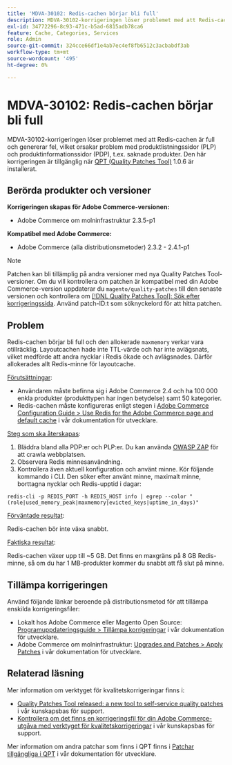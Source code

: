 ```yaml
---
title: 'MDVA-30102: Redis-cachen börjar bli full'
description: MDVA-30102-korrigeringen löser problemet med att Redis-cachen är full och genererar fel, vilket orsakar problem med produktlistningssidor (PLP) och produktinformationssidor (PDP), t.ex. saknade produkter. Den här korrigeringen är tillgänglig när [QPT-verktyget (Quality Patches Tool)](https://devdocs.magento.com/guides/v2.4/comp-mgr/patching.html#mqp) 1.0.6 är installerat.
exl-id: 34772296-8c93-471c-b5ad-6815adb78ca6
feature: Cache, Categories, Services
role: Admin
source-git-commit: 324cce66df1e4ab7ec4ef8fb6512c3acbabdf3ab
workflow-type: tm+mt
source-wordcount: '495'
ht-degree: 0%

---
```


# MDVA-30102: Redis-cachen börjar bli full

MDVA-30102-korrigeringen löser problemet med att Redis-cachen är full och genererar fel, vilket orsakar problem med produktlistningssidor (PLP) och produktinformationssidor (PDP), t.ex. saknade produkter. Den här korrigeringen är tillgänglig när [QPT (Quality Patches Tool)](https://devdocs.magento.com/guides/v2.4/comp-mgr/patching.html#mqp) 1.0.6 är installerat.

## Berörda produkter och versioner

**Korrigeringen skapas för Adobe Commerce-versionen:**

* Adobe Commerce om molninfrastruktur 2.3.5-p1

**Kompatibel med Adobe Commerce:**

* Adobe Commerce (alla distributionsmetoder) 2.3.2 - 2.4.1-p1

>[!NOTE]
>
>Patchen kan bli tillämplig på andra versioner med nya Quality Patches Tool-versioner. Om du vill kontrollera om patchen är kompatibel med din Adobe Commerce-version uppdaterar du `magento/quality-patches` till den senaste versionen och kontrollera om [[!DNL Quality Patches Tool]: Sök efter korrigeringssida](https://devdocs.magento.com/quality-patches/tool.html#patch-grid). Använd patch-ID:t som söknyckelord för att hitta patchen.

## Problem

Redis-cachen börjar bli full och den allokerade `maxmemory` verkar vara otillräcklig. Layoutcachen hade inte TTL-värde och har inte avlägsnats, vilket medförde att andra nycklar i Redis ökade och avlägsnades. Därför allokerades allt Redis-minne för layoutcache.

<u>Förutsättningar</u>:

* Användaren måste befinna sig i Adobe Commerce 2.4 och ha 100 000 enkla produkter (produkttypen har ingen betydelse) samt 50 kategorier.
* Redis-cachen måste konfigureras enligt stegen i [Adobe Commerce Configuration Guide > Use Redis for the Adobe Commerce page and default cache](https://devdocs.magento.com/guides/v2.4/config-guide/redis/redis-pg-cache.html#example-command) i vår dokumentation för utvecklare.

<u>Steg som ska återskapas</u>:

1. Bläddra bland alla PDP:er och PLP:er. Du kan använda [OWASP ZAP](https://www.zaproxy.org/) för att crawla webbplatsen.
1. Observera Redis minnesanvändning.
1. Kontrollera även aktuell konfiguration och använt minne. Kör följande kommando i CLI. Den söker efter använt minne, maximalt minne, borttagna nycklar och Redis-upptid i dagar:

```
redis-cli -p REDIS_PORT -h REDIS_HOST info | egrep --color "(role|used_memory_peak|maxmemory|evicted_keys|uptime_in_days)"
```

<u>Förväntade resultat</u>:

Redis-cachen bör inte växa snabbt.

<u>Faktiska resultat</u>:

Redis-cachen växer upp till ~5 GB. Det finns en maxgräns på 8 GB Redis-minne, så om du har 1 MB-produkter kommer du snabbt att få slut på minne.

## Tillämpa korrigeringen

Använd följande länkar beroende på distributionsmetod för att tillämpa enskilda korrigeringsfiler:

* Lokalt hos Adobe Commerce eller Magento Open Source: [Programuppdateringsguide > Tillämpa korrigeringar](https://devdocs.magento.com/guides/v2.4/comp-mgr/patching/mqp.html) i vår dokumentation för utvecklare.
* Adobe Commerce om molninfrastruktur: [Upgrades and Patches > Apply Patches](https://devdocs.magento.com/cloud/project/project-patch.html) i vår dokumentation för utvecklare.

## Relaterad läsning

Mer information om verktyget för kvalitetskorrigeringar finns i:

* [Quality Patches Tool released: a new tool to self-service quality patches](/help/announcements/adobe-commerce-announcements/magento-quality-patches-released-new-tool-to-self-serve-quality-patches.md) i vår kunskapsbas för support.
* [Kontrollera om det finns en korrigeringsfil för din Adobe Commerce-utgåva med verktyget för kvalitetskorrigeringar](/help/support-tools/patches-available-in-qpt-tool/check-patch-for-magento-issue-with-magento-quality-patches.md) i vår kunskapsbas för support.

Mer information om andra patchar som finns i QPT finns i [Patchar tillgängliga i QPT](https://devdocs.magento.com/quality-patches/tool.html#patch-grid) i vår dokumentation för utvecklare.
